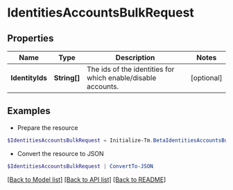 # IdentitiesAccountsBulkRequest
## Properties

Name | Type | Description | Notes
------------ | ------------- | ------------- | -------------
**IdentityIds** | **String[]** | The ids of the identities for which enable/disable accounts. | [optional] 

## Examples

- Prepare the resource
```powershell
$IdentitiesAccountsBulkRequest = Initialize-Tm.BetaIdentitiesAccountsBulkRequest  -IdentityIds [2c91808384203c2d018437e631158308, 2c9180858082150f0180893dbaf553fe]
```

- Convert the resource to JSON
```powershell
$IdentitiesAccountsBulkRequest | ConvertTo-JSON
```

[[Back to Model list]](../README.md#documentation-for-models) [[Back to API list]](../README.md#documentation-for-api-endpoints) [[Back to README]](../README.md)


